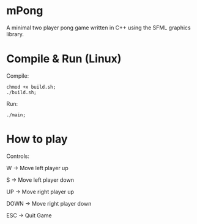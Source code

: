 # mPong
A minimal two player pong game written in C++ using the SFML graphics library.

# Compile & Run (Linux)

Compile:
```
chmod +x build.sh;
./build.sh;
```

Run:
```
./main;
```

# How to play

Controls:

W -> Move left player up

S -> Move left player down

UP -> Move right player up

DOWN -> Move right player down

ESC -> Quit Game
